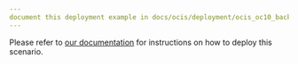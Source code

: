 ```yaml
---
document this deployment example in docs/ocis/deployment/ocis_oc10_backend.md
---
```


Please refer to [our documentation](https://owncloud.github.io/ocis/deployment/ocis_oc10_backend/)
for instructions on how to deploy this scenario.
